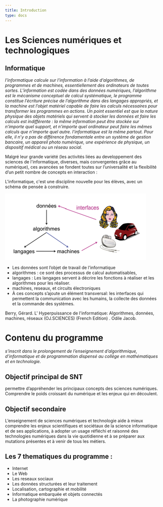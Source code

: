```yaml
---
title: Introduction
type: docs
---
```


# Les Sciences numériques et technologiques
## Informatique 
*l’informatique calcule sur l’information à l’aide d’algorithmes, de programmes et de machines, essentiellement des ordinateurs de toutes sortes. L’information est codée dans des données numériques, l’algorithme est le mécanisme conceptuel de calcul systématique, le programme constitue l’écriture précise de l’algorithme dans des langages appropriés, et la machine est l’objet matériel capable de faire les calculs nécessaires pour transformer les programmes en actions. Un point essentiel est que la nature physique des objets matériels qui servent à stocker les données et faire les calculs est indifférente : la même information peut être stockée sur n’importe quel support, et n’importe quel ordinateur peut faire les mêmes calculs que n’importe quel autre.*
*l’informatique est la même partout. Pour elle, il n’y a pas de différence fondamentale entre un système de gestion bancaire, un appareil photo numérique, une expérience de physique, un dispositif médical ou un réseau social.*

Malgré leur grande variété (les activités liées au developpement des sciences de l'informatique, diverses, mais convergentes grâce au numérique), ces avancées se fondent toutes sur l’universalité et la flexibilité d’un petit nombre de concepts en interaction :

L'informatique, c'est une discipline nouvelle pour les élèves, avec un schéma de pensée à construire.

![schema des piliers de l'informatique](images/piliers2.png)

* Les données sont l’objet de travail de l’informatique
* algorithmes : ce sont des processus de calcul automatisables,
* langages : Les langages servent à décrire les fonctions à réaliser et les algorithmes pour les réaliser.
* machines, reseaux, et circuits électroniques
* À ces concepts s’ajoute un élément transversal: les interfaces qui permettent la communication avec les humains, la collecte des données et la commande des systèmes.


Berry, Gérard. L' Hyperpuissance de l'informatique: Algorithmes, données, machines, réseaux (OJ.SCIENCES) (French Edition) . Odile Jacob.

# Contenu du programme 
*s’inscrit dans le prolongement de l’enseignement d’algorithmique, d’informatique et de programmation dispensé au collège en mathématiques et en technologie.*
## Objectif principal de SNT 
permettre d’appréhender les principaux concepts des sciences numériques. Comprendre le poids croissant du numérique et les enjeux qui en découlent.
## Objectif secondaire
L’enseignement de sciences numériques et technologie aide à mieux comprendre les enjeux scientifiques et sociétaux de la science informatique et de ses applications, à adopter un usage réfléchi et raisonné des technologies numériques dans la vie quotidienne et à se préparer aux mutations présentes et à venir de tous les métiers.

## Les 7 thematiques du programme : 

* Internet
* Le Web
* Les reseaux sociaux
* Les données structurées et leur traitement
* Localisation, cartographie et mobilité
* Informatique embarquée et objets connectés
* La photographie numérique